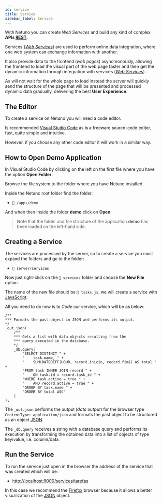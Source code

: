 ```yaml
---
id: service
title: Service
sidebar_label: Service
---
```


With Netuno you can create _Web Services_ and build any kind of complex **APIs <a href="https://www.codecademy.com/articles/what-is-rest" target="_blank">REST</a>**.

Services (_<a href="https://whatis.techtarget.com/definition/Web-server" target="_blank">Web Services</a>_) are used to perform online data integration, where one web system can exchange information with another.

It also provide data to the frontend (_web pages_) asynchronously, allowing the frontend to load the visual part of the web page faster and then get the dynamic information through integration with services (_<a href="https://economictimes.indiatimes.com/definition/web-server" target="_blank">Web Services</a>_).

As will not wait for the whole page to load instead the server will quickly send the structure of the page that will be presented and processed dynamic data gradually, delivering the best **User Experience**.

## The Editor

To create a service on Netuno you will need a code editor.

Is recommended <a href="https://code.visualstudio.com/download" target="_blank">Visual Studio Code</a> as is a freeware source-code editor, fast, quite simple and intuitive.

However, if you choose any other code editor it will work in a similar way.

## How to Open Demo Application

In Visual Studio Code by clicking on the left on the first file where you have the option **Open Folder**.

Browse the file system to the folder where you have Netuno installed.

Inside the Netuno root folder find the folder:

* `📂 /apps/demo`

And when then inside the folder **demo** click on **Open**.

>Note that the folder and file structure of the application **demo** has been loaded on the left-hand side.

## Creating a Service

The services are processed by the server, so to create a service you must expand the folders and go to the folder:

* `📂 server/services`

Now just right-click on the `📂 services` folder and choose the **New File** option.

The name of the new file should be `📂 tasks.js`, we will create a service with <a href="https://developer.mozilla.org/en-US/docs/Web/JavaScript" target="_blank">JavaScript</a>.

All you need to do now is to _Code_ our service, which will be as below:

```
/**
*** Formats the past object in JSON and performs its output.
*/
_out.json(
    /**
    *** Gets a list with data objects resulting from the
    *** query executed in the database.
    */
    _db.query(
        "SELECT DISTINCT " +
        "    task.name, " +
        "    SUM(DATEDIFF(HOUR, record.inicio, record.fim)) AS total " +
        "FROM task INNER JOIN record " +
        "    ON task.id = record.task_id " +
        "WHERE task.active = true " +
        "    AND record.active = true " +
        "GROUP BY task.name " +
        "ORDER BY total ASC"
    )
);
```

The `_out.json` performs the output (_data output_) for the browser type `ContentType: application/json` and formats the past object to be structured as an object <a href="https://en.wikipedia.org/wiki/JSON" target="_blank">JSON</a>.

The `_db.query` receives a string with a database query and performs its execution by transforming the obtained data into a list of objects of type key/value, i.e. column/data.

## Run the Service

To run the service just open in the browser the address of the service that was created which will be:

* <a href="http://localhost:9000/services/tarefas" target="_blank">http://localhost:9000/services/tarefas</a>

In this case we recommend the <a href="https://www.mozilla.org/" target="_blank">Firefox</a> browser because it allows a better visualization of the <a href="https://pt.wikipedia.org/wiki/JSON" target="_blank">JSON</a> object.
